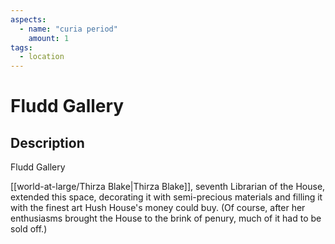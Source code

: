 ```yaml
---
aspects: 
  - name: "curia period"
    amount: 1
tags:
  - location
---
```


# Fludd Gallery

## Description
Fludd Gallery

[[world-at-large/Thirza Blake|Thirza Blake]], seventh Librarian of the House, extended this space, decorating it with semi-precious materials and filling it with the finest art Hush House's money could buy. (Of course, after her enthusiasms brought the House to the brink of penury, much of it had to be sold off.)